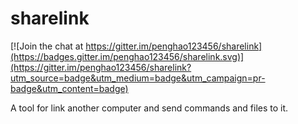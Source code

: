 # sharelink

[![Join the chat at https://gitter.im/penghao123456/sharelink](https://badges.gitter.im/penghao123456/sharelink.svg)](https://gitter.im/penghao123456/sharelink?utm_source=badge&utm_medium=badge&utm_campaign=pr-badge&utm_content=badge)

A tool for link another computer and send commands and files to it.

